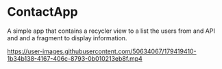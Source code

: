 # ContactApp






A simple app that contains a recycler view to a list the users from and API and and a fragment to display information. 






https://user-images.githubusercontent.com/50634067/179419410-1b34b138-4167-406c-8793-0b010213eb8f.mp4
